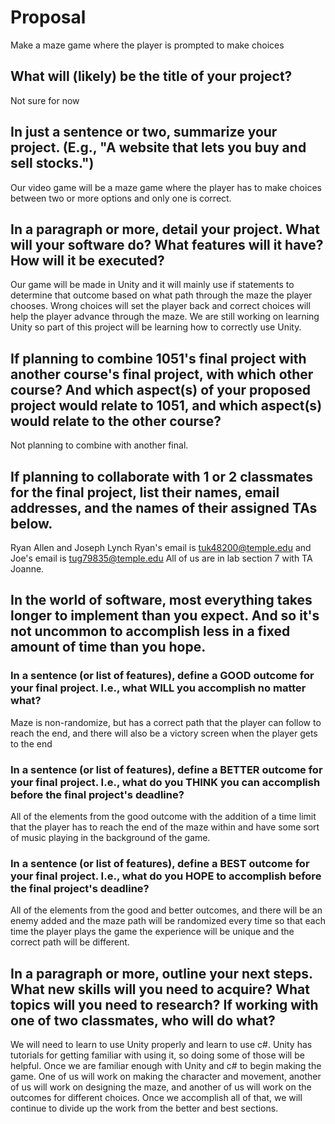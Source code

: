 # Proposal
Make a maze game where the player is prompted to make choices
## What will (likely) be the title of your project?
Not sure for now

## In just a sentence or two, summarize your project. (E.g., "A website that lets you buy and sell stocks.")
Our video game will be a maze game where the player has to make choices between two or more options and only one is correct.

## In a paragraph or more, detail your project. What will your software do? What features will it have? How will it be executed?
Our game will be made in Unity and it will mainly use if statements to determine that outcome based on what path through the maze the player chooses. Wrong choices will set the player back and correct choices will help the player advance through the maze. We are still working on learning Unity so part of this project will be learning how to correctly use Unity.

## If planning to combine 1051's final project with another course's final project, with which other course? And which aspect(s) of your proposed project would relate to 1051, and which aspect(s) would relate to the other course?
Not planning to combine with another final.

## If planning to collaborate with 1 or 2 classmates for the final project, list their names, email addresses, and the names of their assigned TAs below.
Ryan Allen and Joseph Lynch
Ryan's email is tuk48200@temple.edu and Joe's email is tug79835@temple.edu
All of us are in lab section 7 with TA Joanne.

## In the world of software, most everything takes longer to implement than you expect. And so it's not uncommon to accomplish less in a fixed amount of time than you hope.

### In a sentence (or list of features), define a GOOD outcome for your final project. I.e., what WILL you accomplish no matter what?
Maze is non-randomize, but has a correct path that the player can follow to reach the end, and there will also be a victory screen when the player gets to the end

### In a sentence (or list of features), define a BETTER outcome for your final project. I.e., what do you THINK you can accomplish before the final project's deadline?
All of the elements from the good outcome with the addition of a time limit that the player has to reach the end of the maze within and have some sort of music playing in the background of the game.

### In a sentence (or list of features), define a BEST outcome for your final project. I.e., what do you HOPE to accomplish before the final project's deadline?
All of the elements from the good and better outcomes, and there will be an enemy added and the maze path will be randomized every time so that each time the player plays the game the experience will be unique and the correct path will be different. 

## In a paragraph or more, outline your next steps. What new skills will you need to acquire? What topics will you need to research? If working with one of two classmates, who will do what?
We will need to learn to use Unity properly and learn to use c#. Unity has tutorials for getting familiar with using it, so doing some of those will be helpful. Once we are familiar enough with Unity and c# to begin making the game. One of us will work on making the character and movement, another of us will work on designing the maze, and another of us will work on the outcomes for different choices. Once we accomplish all of that, we will continue to divide up the work from the better and best sections.
